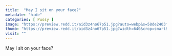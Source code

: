 ```yaml
---
title:  "May I sit on your face?"
metadate: "hide"
categories: [ Pussy ]
image: "https://preview.redd.it/aid3z4no67p51.jpg?auto=webp&s=58de2403fb8bea8aaeeffbc380bf9322c445f127"
thumb: "https://preview.redd.it/aid3z4no67p51.jpg?width=640&crop=smart&auto=webp&s=dba7beed723f19afdbcd9f753b533a7a8e7e7ba2"
visit: ""
---
```

May I sit on your face?
